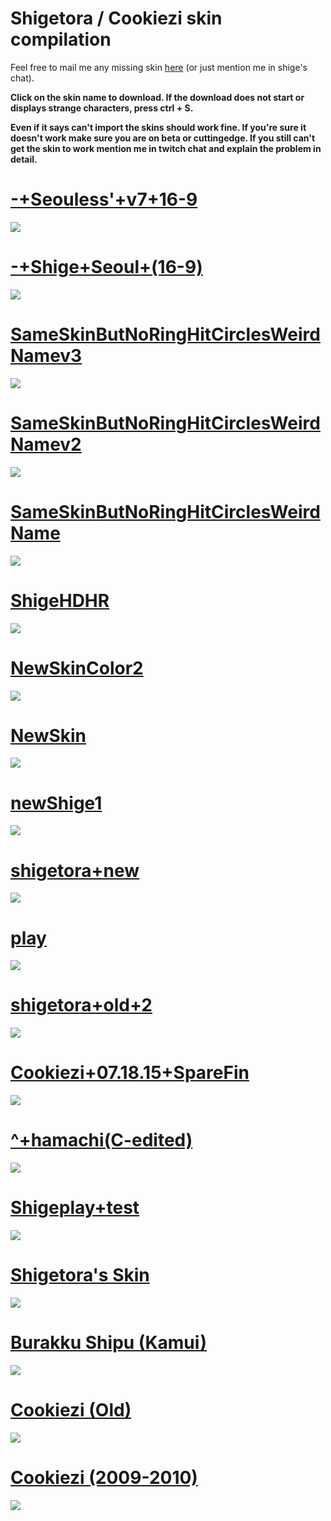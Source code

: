 # Shigetora / Cookiezi skin compilation
Feel free to mail me any missing skin [here](mailto:lolisamurai@tfwno.gf) (or just mention me in shige's chat).

**Click on the skin name to download. If the download does not start or displays strange characters, press ctrl + S.**

**Even if it says can't import the skins should work fine. If you're sure it doesn't work make sure you are on beta or cuttingedge. If you still can't get the skin to work mention me in twitch chat and explain the problem in detail.**

# [-+Seouless'+v7+16-9](http://hnng.moe/f/K48)
![](http://hnng.moe/f/K4D)

# [-+Shige+Seoul+(16-9)](http://hnng.moe/f/FbO)
![](http://hnng.moe/f/FbP)

# [SameSkinButNoRingHitCirclesWeirdNamev3](http://hnng.moe/f/8Lh)
![](http://hnng.moe/f/8Li)

# [SameSkinButNoRingHitCirclesWeirdNamev2](http://hnng.moe/f/8Lj)
![](http://hnng.moe/f/5wr)

# [SameSkinButNoRingHitCirclesWeirdName](http://hnng.moe/f/5Ye)
![](http://hnng.moe/f/5Yf)

# [ShigeHDHR](http://hnng.moe/f/5Ns)
![](http://hnng.moe/f/5Nn)

# [NewSkinColor2](http://hnng.moe/f/4bV)
![](http://hnng.moe/f/4ZZ)

# [NewSkin](http://hnng.moe/f/3yx)
![](http://hnng.moe/f/3xP)

# [newShige1](http://hnng.moe/f/3z0)
![](http://hnng.moe/f/3xO)

# [shigetora+new](http://hnng.moe/f/41l)
![](http://hnng.moe/f/41k)

# [play](http://hnng.moe/f/3zo)
![](http://www.hnng.moe/f/3xo)

# [shigetora+old+2](http://hnng.moe/f/41n)
![](http://hnng.moe/f/41m)

# [Cookiezi+07.18.15+SpareFin](http://hnng.moe/f/3zq)
![](http://hnng.moe/f/3xZ)

# [^+hamachi(C-edited)](http://hnng.moe/f/3zt)
![](http://hnng.moe/f/3xS)

# [Shigeplay+test](http://hnng.moe/f/3zv)
![](http://www.hnng.moe/f/3xU)

# [Shigetora's Skin](http://hnng.moe/f/3zx)
![](http://hnng.moe/f/3xv)

# [Burakku Shipu (Kamui)](http://hnng.moe/f/402)
![](http://hnng.moe/f/405)

# [Cookiezi (Old)](http://hnng.moe/f/3zy)
![](http://hnng.moe/f/3xQ)

# [Cookiezi (2009-2010)](http://hnng.moe/f/41r)
![](http://hnng.moe/f/41s)